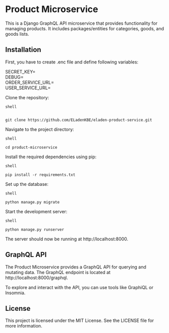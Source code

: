 # Product Microservice

This is a Django GraphQL API microservice that provides functionality for managing products. It includes packages/entities for categories, goods, and goods lists.

## Installation


First, you have to create .enc file and define following variables:

SECRET_KEY=<br />
DEBUG=<br />
ORDER_SERVICE_URL=<br />
USER_SERVICE_URL=<br />

Clone the repository:
```
shell


git clone https://github.com/ELadenKBE/eladen-product-service.git
```
Navigate to the project directory:
```
shell

cd product-microservice
```
Install the required dependencies using pip:

```
shell

pip install -r requirements.txt
```
Set up the database:
```
shell

python manage.py migrate
```
Start the development server:
```
shell

python manage.py runserver
```
The server should now be running at http://localhost:8000.

## GraphQL API
The Product Microservice provides a GraphQL API for querying and mutating data. The GraphQL endpoint is located at http://localhost:8000/graphql.

To explore and interact with the API, you can use tools like GraphiQL or Insomnia.

## License
This project is licensed under the MIT License. See the LICENSE file for more information.